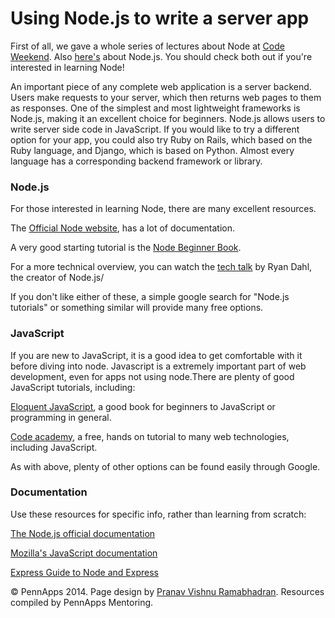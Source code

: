 <div class="hidden"><meta property="og:image" content="http://the-dining-philosophers.github.io/code-weekend/assets/img/logo.png"><link rel="shortcut icon" href="assets/images/favicon.png"><link rel="stylesheet" href="http://netdna.bootstrapcdn.com/font-awesome/4.0.3/css/font-awesome.css"><link rel="stylesheet" href='http://fonts.googleapis.com/css?family=Open+Sans:300italic,400italic,600italic,700italic,400,300,600,700' type='text/css'><link rel="stylesheet" href="assets/css/typography.css"><link rel="stylesheet" href="assets/css/markdown.css"></div>

Using Node.js to write a server app<a id="setup-section"></a>
==================================

First of all, we gave a whole series of lectures about Node at [Code Weekend](http://dinphil.github.io/code-weekend/). Also [here's](https://www.youtube.com/embed/q81s6CJHp5Q) about Node.js. You should check both out if you're interested in learning Node!

An important piece of any complete web application is a server backend. Users make requests to your server, which then returns web pages to them as responses. One of the simplest and most lightweight frameworks is Node.js, making it an excellent choice for beginners. Node.js allows users to write server side code in JavaScript. If you would like to try a different option for your app, you could also try Ruby on Rails, which based on the Ruby language, and Django, which is based on Python. Almost every language has a corresponding backend framework or library.

### Node.js

For those interested in learning Node, there are many excellent resources.

The [Official Node website](nodejs.org), has a lot of documentation.

A very good starting tutorial is the [Node Beginner Book](http://www.nodebeginner.org).

For a more technical overview, you can watch the [tech talk](http://www.youtube.com/watch?v=jo_B4LTHi3I) by Ryan Dahl, the creator of Node.js/

If you don't like either of these, a simple google search for "Node.js tutorials" or something similar will provide many free options.

### JavaScript 

If you are new to JavaScript, it is a good idea to get comfortable with it before diving into node. Javascript is a extremely important part of web development, even for apps not using node.There are plenty of good JavaScript tutorials, including:

[Eloquent JavaScript](http://eloquentjavascript.net), a good book for beginners to JavaScript or programming in general.

[Code academy](http://www.codecademy.com/tracks/javascript?curriculum_id=506324b3a7dffd00020bf661), a free, hands on tutorial to many web technologies, including JavaScript.

As with above, plenty of other options can be found easily through Google.

### Documentation 

Use these resources for specific info, rather than learning from scratch:

[The Node.js official documentation](http://nodejs.org/api/)

[Mozilla's JavaScript documentation](https://developer.mozilla.org/en-US/docs/Web/JavaScript)

[Express Guide to Node and Express](http://shapeshed.com/creating-a-basic-site-with-node-and-express/)


<div class="footer"><p>&copy; PennApps 2014. Page design by <a href="http://pvrnav.com">Pranav Vishnu Ramabhadran</a>. Resources compiled by PennApps Mentoring.</div>

<script src="http://code.jquery.com/jquery-1.11.0.min.js"></script>
<script src="assets/js/nav.js"></script>
<script src="assets/js/FlowType.js"></script>
<script type="text/javascript">
    $('body').flowtype({
        minimum   : 500,
        maximum   : 1000,
        minFont   : 16,
        maxFont   : 65,
        fontRatio : 40
    });
</script>
<script>
    $(window).load(function(){
        $('.loading').fadeOut('200');
    });
</script>
